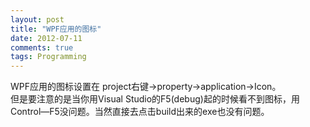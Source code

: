 ```yaml
---
layout: post
title: "WPF应用的图标"
date: 2012-07-11
comments: true
tags: Programming
---
```

WPF应用的图标设置在 project右键-&gt;property-&gt;application-&gt;Icon。<br />但是要注意的是当你用Visual Studio的F5(debug)起的时候看不到图标，用Control—F5没问题。当然直接去点击build出来的exe也没有问题。<br />